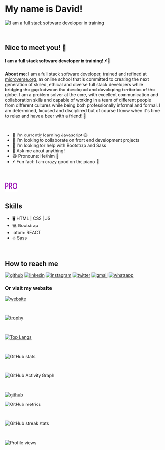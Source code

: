 # My name is David! 

![I am a full stack software developer in training](https://pbs.twimg.com/profile_banners/826463676345491460/1662209642/600x200)

<br />

## Nice to meet you! 👋

#### I am a full stack software developer in training! ⚡💪

**About me**: I am a full stack software developer, trained and refined at [microverse.org](https://www.microverse.org/?grsf=swf84s), an online school that is committed to creating the next generation of skilled, ethical and diverse full stack developers while bridging the gap between the developed and developing territories of the globe. I am a problem solver at the core, with excellent communication and collaboration skills and capable of working in a team of different people from different cultures while being both professionally informal and formal. I am determined, focused and disciplined but of course I know when it's time to relax and have a beer with a friend! 🍻 

<br />

- 🌱 I’m currently learning Javascript 😉
- 👯 I’m looking to collaborate on front end development projects
- 🤔 I’m looking for help with Bootstrap and Sass
- 💬 Ask me about anything!
- 😄 Pronouns: He/him 🤝
- ⚡ Fun fact: I am crazy good on the piano 🎹

<br />

<a href='https://github.com/pricing'><img src='https://raw.githubusercontent.com/acervenky/animated-github-badges/master/assets/pro.gif' width='40' height='40'></a> 
<br />


## Skills

- 🖥️ HTML | CSS | JS
- 💻 Bootstrap
- :atom: REACT
- 🔥 Sass

<br />
<!-- - 🔭 I’m currently working on this page.  -->

## How to reach me



[<img src='https://cdn.jsdelivr.net/npm/simple-icons@3.0.1/icons/github.svg' alt='github' height='40'>](https://github.com/amon-cofie)  [<img src='https://cdn.jsdelivr.net/npm/simple-icons@3.0.1/icons/linkedin.svg' alt='linkedin' height='40'>](https://www.linkedin.com/in/david-amon-cofie-2389ab241/)  [<img src='https://cdn.jsdelivr.net/npm/simple-icons@3.0.1/icons/instagram.svg' alt='instagram' height='40'>](https://www.instagram.com/amon_cofie/)  [<img src='https://cdn.jsdelivr.net/npm/simple-icons@3.0.1/icons/twitter.svg' alt='twitter' height='40'>](https://twitter.com/amon_cofie)  [<img src='https://cdn.jsdelivr.net/npm/simple-icons@3.0.1/icons/gmail.svg' alt='gmail' height='40'>](https://mail.google.com/mail/u/0/#inbox?compose=jrjtXPVtGXcDgqfMcKcWphPnwrKlZrkGWsLQvbQMwlMtVtVTKCzDtXxkvThxgSSXmFgkWxPC)  [<img src='https://cdn.jsdelivr.net/npm/simple-icons@3.0.1/icons/whatsapp.svg' alt='whatsapp' height='40'>](https://wa.me/+233557402129)  

### Or visit my website




[<img src='https://cdn.jsdelivr.net/npm/simple-icons@3.0.1/icons/icloud.svg' alt='website' height='40'>](amon-cofie.github.io/Mobile-first-Portfolio)  





<br />


[![trophy](https://github-profile-trophy.vercel.app/?username=amon-cofie)](https://github.com/ryo-ma/github-profile-trophy)

<br />

[![Top Langs](https://github-readme-stats.vercel.app/api/top-langs/?username=amon-cofie)](https://github.com/anuraghazra/github-readme-stats)

<br />

![GitHub stats](https://github-readme-stats.vercel.app/api?username=amon-cofie&show_icons=true&count_private=true)  

<br />

![GitHub Activity Graph](https://activity-graph.herokuapp.com/graph?username=amon-cofie)  

<br />




[<img src='https://cdn.jsdelivr.net/npm/simple-icons@3.0.1/icons/github.svg' alt='github' height='40'>](https://github.com/amon-cofie)  

![GitHub metrics](https://metrics.lecoq.io/amon-cofie)  



<br />

![GitHub streak stats](https://github-readme-streak-stats.herokuapp.com/?user=amon-cofie)

<br />

![Profile views](https://gpvc.arturio.dev/amon-cofie)  
